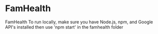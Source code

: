 # FamHealth

FamHealth
To run locally, make sure you have Node.js, npm, and Google API's installed then use 'npm start' in the famhealth folder
